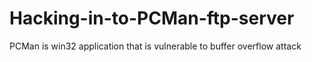 # Hacking-in-to-PCMan-ftp-server
PCMan is win32 application that is vulnerable to buffer overflow attack
